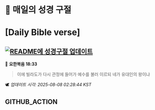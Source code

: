 # 🙏 매일의 성경 구절
# [Daily Bible verse]
## [![README에 성경구절 업데이트](https://github.com/DONGSUKA/first_test/actions/workflows/update-readme-bible.yml/badge.svg)](https://github.com/DONGSUKA/first_test/actions/workflows/update-readme-bible.yml)
<!-- START_BIBLE_VERSE -->
📖 **요한복음 18:33**
> 이에 빌라도가 다시 관정에 들어가 예수를 불러 이르되 네가 유대인의 왕이냐

🕊️ _업데이트 시각: 2025-08-08 02:28:44 KST_
  <!-- END_BIBLE_VERSE -->
## GITHUB_ACTION
